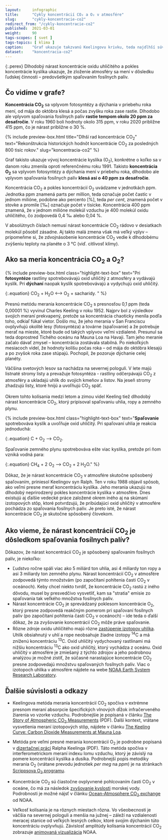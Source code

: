 ```yaml
---
layout:     infographic
title:      "Cykly koncentrácií CO₂ a O₂ v atmosfére"
slug:       "cykly-koncentracie-co2"
redirect_from: "/cykly-koncentracie-co2"
published:  2021-03-01
weight:     90
tags-scopes: [ svet ]
tags-topics: [ klima ]
caption:    "Graf ukazuje takzvanú Keelingovu krivku, teda najdlhší súvislý záznam vývoja koncentrácií CO<sub>2</sub> v atmosfére."
dataset:    "koncentracia-co2"
---
```


{:.perex}
Dlhodobý nárast koncentrácie oxidu uhličitého a pokles koncentrácie kyslíka ukazuje, že zloženie atmosféry sa mení v dôsledku ľudskej činnosti –⁠ predovšetkým spaľovaním fosílnych palív.

## Čo vidíme v grafe?

**Koncentrácia CO<sub>2</sub>** sa vplyvom fotosyntézy a dýchania v priebehu roka mení, od mája do októbra klesá a počas zvyšku roka zase rastie. Dlhodobo ale vplyvom spaľovania fosílnych palív **rastie tempom okolo 20 ppm za desaťročie**. V roku 1960 boli hodnoty okolo 315 ppm, v roku 2020 približne 415 ppm, čo je nárast približne o 30 %.

{% include preview-box.html
    title="Dlhší rad koncentrácie CO<sub>2</sub>"
    text="Rekonštrukcia historických hodnôt koncentrácie CO<sub>2</sub> za posledných 800 tisíc rokov."
    slug="koncentracia-co2"
%}

Graf takisto ukazuje vývoj koncentrácie kyslíka (O<sub>2</sub>), konkrétne o koľko sa v danom roku zmenila oproti referenčnému roku 1991. Takisto **koncentrácia O<sub>2</sub>** sa vplyvom fotosyntézy a dýchania mení v priebehu roka, dlhodobo ale vplyvom spaľovania fosílnych palív **klesá asi o 40 ppm za desaťročie**.

Koncentrácia CO<sub>2</sub> a pokles koncentrácií O<sub>2</sub> uvádzame v jednotkách <glossary id="ppm">ppm</glossary>. Jednotka ppm znamená parts per million, teda označuje počet častíc v jednom milióne, podobne ako percento \[%], teda *per cent*, znamená počet v stovke a promile \[‰] označuje počet v tisícke. Koncentrácia 400 ppm znamená, že v jednom milióne molekúl vzduchu je 400 molekúl oxidu uhličitého, čo zodpovedá 0,4 ‰ alebo 0,04 %.

V absolútnych číslach nemusí nárast koncentrácie CO<sub>2</sub> rádovo v desiatkach molekúl pôsobiť zásadne. Aj takto malá zmena však má veľký vplyv –⁠ pripomeňme si, že zdvojnásobenie koncentrácie CO<sub>2</sub> vedie k dlhodobému zvýšeniu teploty na planéte o 3 °C (viď. <glossary id="citlivost">citlivosť klímy</glossary>).

## Ako sa meria koncentrácia CO<sub>2</sub> a O<sub>2</sub>?

{% include preview-box.html
    class="highlight-text-box"
    text="Pri **fotosyntéze** rastliny spotrebovávajú oxid uhličitý z atmosféry a vydávajú kyslík. Pri **dýchaní** naopak kyslík spotrebovávajú a vydychujú oxid uhličitý.

{:.equation}
CO<sub>2</sub> + H<sub>2</sub>O ⟷ O<sub>2</sub> + sacharidy.
"
%}

Presnú metódu merania koncentrácie CO<sub>2</sub> s presnosťou 0,1 ppm (teda 0,00001 %) vyvinul Charles Keeling v roku 1952. Najprv bol z výsledkov svojich meraní prekvapený, pretože sa koncentrácia chaoticky menila podľa toho, odkiaľ fúkal vietor. Došlo mu, že jeho merania v San Franciscu ovplyvňujú okolité lesy (fotosyntéza) a továrne (spaľovanie) a že potrebuje merať na mieste, ktoré bude od takých vplyvov veľmi vzdialené. Presunul sa teda doprostred Tichého oceánu na Mauna Loa na Havaji. Tam jeho meranie začalo dávať zmysel – koncentrácia zostávala stabilná. Po niekoľkých mesiacoch videl, že hodnoty kolíšu počas roka – od mája do októbra klesajú a po zvyšok roka zase stúpajú. Pochopil, že pozoruje dýchanie celej planéty.

Väčšina svetových lesov sa nachádza na severnej pologuli. V lete majú listnaté stromy listy a prevažuje fotosyntéza - rastliny odčerpávajú CO<sub>2</sub> z atmosféry a ukladajú uhlík do svojich kmeňov a listov. Na jeseň stromy zhadzujú listy, ktoré hnijú a uvoľňujú CO<sub>2</sub> späť.

Okrem tohto kolísania medzi letom a zimou videl Keeling tiež dlhodobý nárast koncentrácie CO<sub>2</sub>, ktorý pripisoval spaľovaniu uhlia, ropy a zemného plynu.

{% include preview-box.html
    class="highlight-text-box"
    text="**Spaľovanie** spotrebováva kyslík a uvoľňuje oxid uhličitý. Pri spaľovaní uhlia je reakcia jednoduchá:

{:.equation}
C + O<sub>2</sub> ⟶ CO<sub>2</sub>.

Spaľovanie zemného plynu spotrebováva ešte viac kyslíka, pretože pri ňom vzniká vodná para:

{:.equation}
CH<sub>4</sub> + 2 O<sub>2</sub> ⟶ CO<sub>2</sub> + 2 H<sub>2</sub>O."
%}

Dôkaz, že je nárast koncentrácie CO<sub>2</sub> v atmosfére skutočne spôsobený spaľovaním, priniesol Keelingov syn Ralph. Ten v roku 1988 objavil spôsob, ako veľmi presne merať koncentráciu kyslíka. Jeho merania ukazujú na dlhodobý neprirodzený pokles koncentrácie kyslíka v atmosfére. Dnes existujú aj ďalšie vedecké práce založené okrem iného aj na skúmaní izotopových stôp, ktoré potvrdzujú, že pribúdajúci oxid uhličitý v atmosfére pochádza zo spaľovania fosílnych palív. Je preto isté, že nárast koncentrácie CO<sub>2</sub> je skutočne spôsobený človekom.

## Ako vieme, že nárast koncentrácií CO<sub>2</sub> je dôsledkom spaľovania fosílnych palív?

Dôkazov, že nárast koncentrácií CO<sub>2</sub> je spôsobený spaľovaním fosílnych palív, je niekoľko:

* Ľudstvo ročne spáli viac ako 5 miliárd ton uhlia, asi 4 miliardy ton ropy a asi 3 miliardy ton zemného plynu. Nárast koncentrácií CO<sub>2</sub> v atmosfére zodpovedá týmto množstvám (po započítaní pohltenia časti CO<sub>2</sub> v oceánoch). Keby chcel niekto tvrdiť, že koncentrácie CO<sub>2</sub> rastú z iného dôvodu, musel by presvedčivo vysvetliť, kam sa "stratia" emisie zo spaľovania tak veľkého množstva fosílnych palív.
* Nárast koncentrácie CO<sub>2</sub> je sprevádzaný poklesom koncentrácie O<sub>2</sub>, ktorý presne zodpovedá reakčným pomerom pri spaľovaní fosílnych palív (po započítaní pohltenia časti CO<sub>2</sub> v oceánoch) – ide teda o ďalší dôkaz, že za zvyšovanie koncentrácií CO<sub>2</sub> môže práve spaľovanie.
* Rôzne zdroje oxidu uhličitého majú rôzne [zastúpenie izotopov uhlíka](https://cs.wikipedia.org/wiki/Izotopy_uhl%C3%ADku). Uhlík obsiahnutý v uhlí a rope neobsahuje žiadne izotopy <sup>14</sup>C a má zníženú koncentráciu <sup>13</sup>C. Oxid uhličitý vydychovaný rastlinami má nižšiu koncentráciu <sup>13</sup>C ako oxid uhličitý, ktorý vychádza z oceánu. Oxid uhličitý v atmosfére je zmiešaný z týchto zdrojov a jeho podrobnou analýzou je možné zistiť, že súčasné narastajúce koncentrácie CO<sub>2</sub> presne zodpovedajú množstvu spaľovaných fosílnych palív. Viac o izotopoch uhlíka v atmosfére nájdete na webe [NOAA Earth System Research Laboratory](https://www.esrl.noaa.gov/gmd/outreach/isotopes/mixing.html).

## Ďalšie súvislosti a odkazy

* Keelingova metóda merania koncentrácií CO<sub>2</sub> spočíva v extrémne presnom meraní absorpcie špecifických vlnových dĺžok infračerveného žiarenia vo vzorke vzduchu. Podrobnejšie je popísaná v článku [The Story of Atmospheric CO<sub>2</sub> Measurements](https://pubs.acs.org/doi/pdf/10.1021/ac1001492) (PDF). Ďalší kontext, vrátane vysvetlenia meraní izotopových stôp, nájdete v článku [The Keeling Curve: Carbon Dioxide Measurements at Mauna Loa](https://www.acs.org/content/acs/en/education/whatischemistry/landmarks/keeling-curve.html).

* Metóda pre veľmi presné merania koncentrácií O<sub>2</sub> je podrobne popísaná v [dizertačnej práci](http://bluemoon.ucsd.edu/publications/ralph/34_PhDthesis.pdf) Ralpha Keelinga (PDF). Táto metóda spočíva v interferometrickom meraní indexu lomu vzduchu, ktorý je závislý na pomere koncentrácií kyslíka a dusíka. Podrobnejší popis metodiky merania O<sub>2</sub> (vrátane prevodu jednotiek *per meg* na *ppm*) je na stránkach [Scrippsova O<sub>2</sub> programu](https://scrippso2.ucsd.edu/faq.html).

* Koncentrácie CO<sub>2</sub> sú čiastočne ovplyvnené pohlcovaním časti CO<sub>2</sub> v oceáne, čo má za následok [zvyšovanie kyslosti](https://en.wikipedia.org/wiki/Ocean_acidification) morskej vody. Podrobnosti je možné nájsť v článku [Ocean-Atmosphere CO<sub>2</sub> exchange](https://sos.noaa.gov/datasets/ocean-atmosphere-co2-exchange/) od NOAA.

* Veľkosť kolísania je na rôznych miestach rôzna. Vo všeobecnosti je väčšia na severnej pologuli a menšia na južnej – záleží na vzdialenosti meracej stanice od veľkých lesných celkov, ktoré svojim dýchaním túto koncentráciu ovplyvňujú. Závislosť amplitúdy kolísania koncentrácií CO<sub>2</sub> zobrazuje [animovaná vizualizácia](https://www.esrl.noaa.gov/gmd/ccgg/trends/history.html) NOAA.
